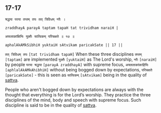 ## 17-17


```shloka-sa
श्रद्धया परया तप्तम् तपः तत् त्रिविधम् नरैः ।
```
```shloka-sa-hk
zraddhayA parayA taptam tapaH tat trividham naraiH |
```
```shloka-sa
अफलाकांक्षिभिः युक्तैः सात्विकम् परिचक्षते ॥ १७ ॥
```
```shloka-sa-hk
aphalAkAMkSibhiH yuktaiH sAtvikam paricakSate || 17 ||
```

`तत् त्रिविधम् तपः` `[tat trividham tapaH]` When these three disciplines `तप्तम्` `[taptam]` are implemented `युक्तैः` `[yuktaiH]` as The Lord's worship, `नरैः` `[naraiH]` by people `परया श्रद्धया` `[parayA zraddhayA]` with supreme focus, `अफ्ललाकांकाहिभिः` `[aphlalAkAMkAhibhiH]` without being bogged down by expectations, `परिचक्षते` `[paricakSate]` - this is seen as `सात्विकम्` `[sAtvikam]` being in the quality of [sattva](sattva).

People who aren't bogged down by expectations are always with the thought that everything is for the Lord’s worship. They practice the three disciplines of the mind, body and speech with supreme focus. Such discipline is said to be in the quality of [sattva](sattva).

